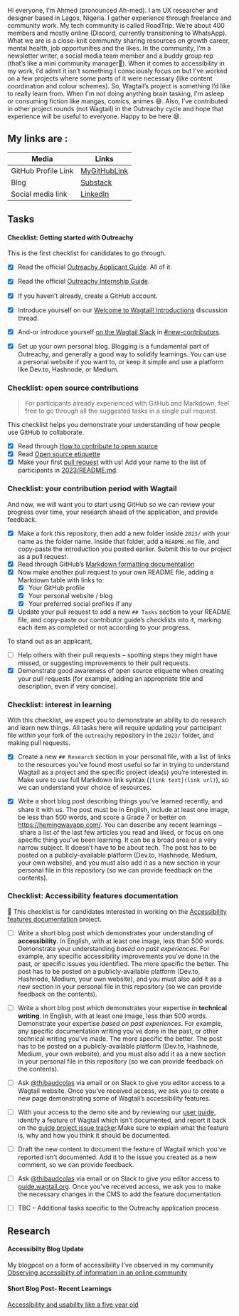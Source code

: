 Hi everyone, I’m Ahmed (pronounced Ah-med). I am UX researcher and designer based in Lagos, Nigeria. I gather experience through freelance and community work. My tech community is called RoadTrip.
We’re about 400 members and mostly online (Discord, currently transitioning to WhatsApp). What we are is a close-knit community sharing resources on growth career, mental health, job opportunities and the likes. In the community, I’m a newsletter writer, a social media team member and a buddy group rep (that’s like a mini community manager👀).
When it comes to accessibility in my work, I’d admit it isn’t something I consciously focus on but I’ve worked on a few projects where some parts of it were necessary (like content coordination and colour schemes). So, Wagtail’s project is something I’d like to really learn from.
When I'm not doing anything brain tasking, I'm asleep or consuming fiction like mangas, comics, animes 😅.
Also, I’ve contributed in other project rounds (not Wagtail) in the Outreachy cycle and hope that experience will be useful to everyone.
Happy to be here 😄.


## My links are :

|Media    | Links|
| ------------- | ------------- |
| GitHub Profile Link | [MyGitHubLink](https://github.com/waju-ire)  |
|Blog | [Substack](https://substack.com/@waju26)  |
|Social media link | [LinkedIn](https://www.linkedin.com/in/ahmed-olaitan-7519161b2/) |


## Tasks

#### Checklist: Getting started with Outreachy

This is the first checklist for candidates to go through.

- [x] Read the official [Outreachy Applicant Guide](https://www.outreachy.org/docs/applicant/). All of it.
- [x] Read the official [Outreachy Internship Guide](https://www.outreachy.org/docs/internship/).
- [x] If you haven’t already, create a GitHub account.
- [x] Introduce yourself on our [Welcome to Wagtail! Introductions](https://github.com/wagtail/outreachy/discussions/1) discussion thread.
- [x] And-or introduce yourself [on the Wagtail Slack](https://github.com/wagtail/wagtail/wiki/Slack) in [#new-contributors](https://github.com/wagtail/wagtail/wiki/Slack#new-contributors).
- [x] Set up your own personal blog. Blogging is a fundamental part of Outreachy, and generally a good way to solidify learnings. You can use a personal website if you want to, or keep it simple and use a platform like Dev.to, Hashnode, or Medium.


### Checklist: open source contributions

> For participants already experienced with GitHub and Markdown, feel free to go through all the suggested tasks in a single pull request.

This checklist helps you demonstrate your understanding of how people use GitHub to collaborate.

- [x] Read through [How to contribute to open source](https://opensource.guide/how-to-contribute/)
- [x] Read [Open source etiquette](https://developer.mozilla.org/en-US/docs/MDN/Community/Open_source_etiquette)
- [x] Make your first [pull request](https://docs.github.com/en/pull-requests/collaborating-with-pull-requests/proposing-changes-to-your-work-with-pull-requests/creating-a-pull-request) with us! Add your name to the list of participants in [2023/README.md](2023/README.md).

### Checklist: your contribution period with Wagtail

And now, we will want you to start using GitHub so we can review your progress over time, your research ahead of the application, and provide feedback.

- [x] Make a fork this repository, then add a new folder inside `2023/` with your name as the folder name. Inside that folder, add a `README.md` file, and copy-paste the introduction you posted earlier. Submit this to our project as a pull request.
- [x] Read through GitHub’s [Markdown formatting documentation](https://docs.github.com/en/get-started/writing-on-github/getting-started-with-writing-and-formatting-on-github/basic-writing-and-formatting-syntax)
- [x] Now make another pull request to your own README file, adding a Markdown table with links to:
  - [x] Your GitHub profile
  - [x] Your personal website / blog
  - [x] Your preferred social profiles if any
- [x] Update your pull request to add a new `## Tasks` section to your README file, and copy-paste our contributor guide’s checklists into it, marking each item as completed or not according to your progress.

To stand out as an applicant,

- [ ] Help others with their pull requests – spotting steps they might have missed, or suggesting improvements to their pull requests.
- [x] Demonstrate good awareness of open source etiquette when creating your pull requests (for example, adding an appropriate title and description, even if very concise).

### Checklist: interest in learning

With this checklist, we expect you to demonstrate an ability to do research and learn new things. All tasks here will require updating your participant file within your fork of the `outreachy` repository in the `2023/` folder, and making pull requests.

- [x] Create a new `## Research` section in your personal file, with a list of links to the resources you’ve found most useful so far in trying to understand Wagtail as a project and the specific project idea(s) you’re interested in. Make sure to use full Markdown link syntax (`[link text](link url)`), so we can understand your choice of resources.
- [x] Write a short blog post describing things you’ve learned recently, and share it with us. The post must be in English, include at least one image, be less than 500 words, and score a Grade 7 or better on <https://hemingwayapp.com/>. You can describe any recent learnings – share a list of the last few articles you read and liked, or focus on one specific thing you’ve been learning. It can be a broad area or a very narrow subject. It doesn’t have to be about tech. The post has to be posted on a publicly-available platform (Dev.to, Hashnode, Medium, your own website), and you must also add it as a new section in your personal file in this repository (so we can provide feedback on the contents).


### Checklist: Accessibility features documentation


🚧 This checklist is for candidates interested in working on the [Accessibility features documentation](https://github.com/wagtail/outreachy/blob/main/project-ideas.md#accessibility-features-documentation) project.

- [ ] Write a short blog post which demonstrates your understanding of **accessibility**. In English, with at least one image, less than 500 words. Demonstrate your understanding _based on past experiences_. For example, any specific accessibility improvements you’ve done in the past, or specific issues you identified. The more specific the better. The post has to be posted on a publicly-available platform (Dev.to, Hashnode, Medium, your own website), and you must also add it as a new section in your personal file in this repository (so we can provide feedback on the contents).
- [ ]  Write a short blog post which demonstrates your expertise in **technical writing**. In English, with at least one image, less than 500 words. Demonstrate your expertise _based on past experiences_. For example, any specific documentation writing you’ve done in the past, or other technical writing you’ve made. The more specific the better. The post has to be posted on a publicly-available platform (Dev.to, Hashnode, Medium, your own website), and you must also add it as a new section in your personal file in this repository (so we can provide feedback on the contents).
- [ ]  Ask [@thibaudcolas](https://github.com/thibaudcolas) via email or on Slack to give you editor access to a Wagtail website. Once you’ve received access, we ask you to create a new page demonstrating some of Wagtail’s accessibility features.
- [ ]  With your access to the demo site and by reviewing our [user guide](https://guide.wagtail.org/), identify a feature of Wagtail which isn’t documented, and report it back on the [guide project issue tracker](https://github.com/wagtail/guide/issues).Make sure to explain what the feature is, why and how you think it should be documented.
- [ ]  Draft the new content to document the feature of Wagtail which you’ve reported isn’t documented. Add it to the issue you created as a new comment, so we can provide feedback.
- [ ]  Ask [@thibaudcolas](https://github.com/thibaudcolas) via email or on Slack to give you editor access to [guide.wagtail.org](https://guide.wagtail.org/). Once you’ve received access, we ask you to make the necessary changes in the CMS to add the feature documentation.
- [ ] TBC – Additional tasks specific to the Outreachy application process.


## Research


#### Accessibilty Blog Update

My blogpost on a form of accessibility I've observed in my community
[Observing accessibilty of information in an online community](https://open.substack.com/pub/olanrewajuolaitan/p/whats-up-discord?r=74wej&utm_campaign=post&utm_medium=web)

#### Short Blog Post- Recent Learnings
[Accessibility and usability like a five year old](https://open.substack.com/pub/olanrewajuolaitan/p/accessibility-and-usability-like?r=74wej&utm_campaign=post&utm_medium=web)




